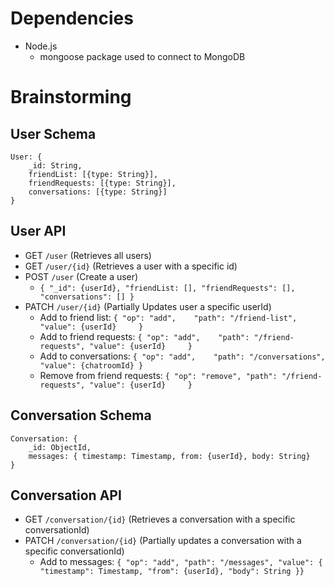 # Dependencies

- Node.js
    - mongoose package used to connect to MongoDB

# Brainstorming

## User Schema

```
User: {
    _id: String,
    friendList: [{type: String}],
    friendRequests: [{type: String}],
    conversations: [{type: String}]
}
```

## User API

- GET    ```/user```      (Retrieves all users)       
- GET    ```/user/{id}``` (Retrieves a user with a specific id)
- POST   ```/user```      (Create a user) 
    - ```{ "_id": {userId}, "friendList: [], "friendRequests": [], "conversations": [] }```
- PATCH  ```/user/{id}``` (Partially Updates user a specific userId)
    - Add to friend list:          ```{ "op": "add",    "path": "/friend-list",     "value": {userId}     }```
    - Add to friend requests:      ```{ "op": "add",    "path": "/friend-requests", "value": {userId}     }```
    - Add to conversations:        ```{ "op": "add",    "path": "/conversations",   "value": {chatroomId} }```
    - Remove from friend requests: ```{ "op": "remove", "path": "/friend-requests", "value": {userId}     }```
  
## Conversation Schema
```
Conversation: {
    _id: ObjectId,
    messages: { timestamp: Timestamp, from: {userId}, body: String}
}
```
## Conversation API

- GET   ```/conversation/{id}``` (Retrieves a conversation with a specific conversationId)
- PATCH ```/conversation/{id}``` (Partially updates a conversation with a specific conversationId)
    - Add to messages: ```{ "op": "add", "path": "/messages", "value": { "timestamp": Timestamp, "from": {userId}, "body": String }}```